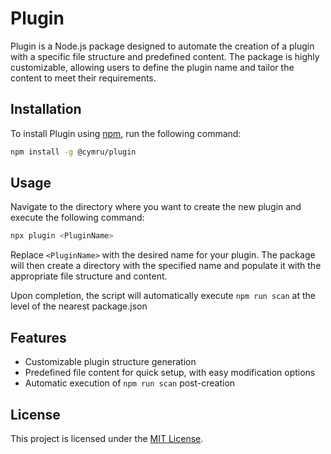 # Plugin

Plugin is a Node.js package designed to automate the creation of a plugin with a specific file structure and predefined content. The package is highly customizable, allowing users to define the plugin name and tailor the content to meet their requirements.

## Installation

To install Plugin using [npm](https://npmjs.com), run the following command:

```sh
npm install -g @cymru/plugin
```

## Usage

Navigate to the directory where you want to create the new plugin and execute the following command:

```sh
npx plugin <PluginName>
```

Replace `<PluginName>` with the desired name for your plugin. The package will then create a directory with the specified name and populate it with the appropriate file structure and content.

Upon completion, the script will automatically execute `npm run scan` at the level of the nearest package.json

## Features

-   Customizable plugin structure generation
-   Predefined file content for quick setup, with easy modification options
-   Automatic execution of `npm run scan` post-creation

## License

This project is licensed under the [MIT License](https://choosealicense.com/licenses/mit/).
